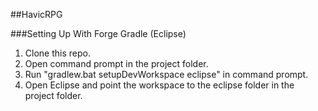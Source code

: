 ##HavicRPG

###Setting Up With Forge Gradle (Eclipse)
1. Clone this repo.
2. Open command prompt in the project folder.
3. Run "gradlew.bat setupDevWorkspace eclipse" in command prompt.
4. Open Eclipse and point the workspace to the eclipse folder in the project folder.